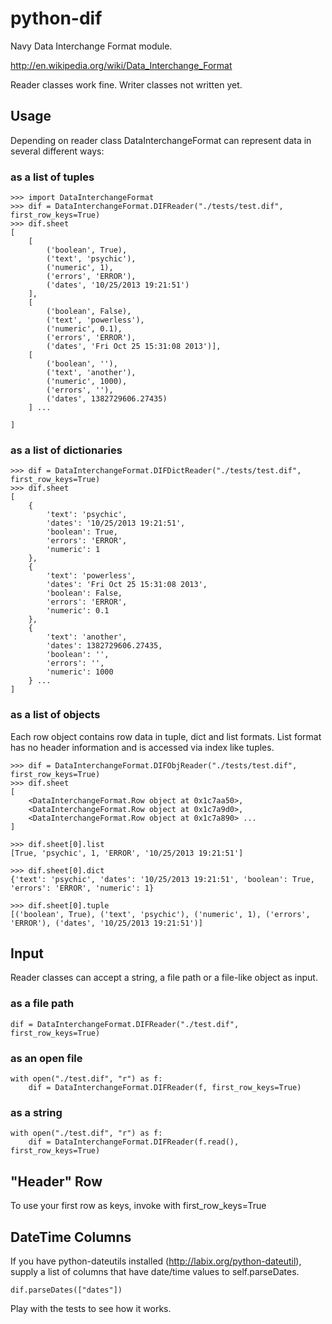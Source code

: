 python-dif
==========

Navy Data Interchange Format module. 

http://en.wikipedia.org/wiki/Data_Interchange_Format

Reader classes work fine. Writer classes not written yet.

Usage
-----

Depending on reader class DataInterchangeFormat can represent data in several different ways:

### as a list of tuples
	>>> import DataInterchangeFormat
	>>> dif = DataInterchangeFormat.DIFReader("./tests/test.dif", first_row_keys=True)
	>>> dif.sheet
	[
		[
			('boolean', True),
			('text', 'psychic'),
			('numeric', 1),
			('errors', 'ERROR'),
			('dates', '10/25/2013 19:21:51')
		],
		[
			('boolean', False),
			('text', 'powerless'),
			('numeric', 0.1),
			('errors', 'ERROR'),
			('dates', 'Fri Oct 25 15:31:08 2013')],
		[
			('boolean', ''),
			('text', 'another'),
			('numeric', 1000),
			('errors', ''),
			('dates', 1382729606.27435)
		] ...

	]
### as a list of dictionaries
	>>> dif = DataInterchangeFormat.DIFDictReader("./tests/test.dif", first_row_keys=True)
	>>> dif.sheet
	[
		{
			'text': 'psychic',
			'dates': '10/25/2013 19:21:51',
			'boolean': True,
			'errors': 'ERROR',
			'numeric': 1
		},
		{
			'text': 'powerless',
			'dates': 'Fri Oct 25 15:31:08 2013',
			'boolean': False,
			'errors': 'ERROR',
			'numeric': 0.1
		},
		{
			'text': 'another',
			'dates': 1382729606.27435,
			'boolean': '',
			'errors': '',
			'numeric': 1000
		} ...
	]

### as a list of objects
Each row object contains row data in tuple, dict and list formats.
List format has no header information and is accessed via index like tuples.

	>>> dif = DataInterchangeFormat.DIFObjReader("./tests/test.dif", first_row_keys=True)
	>>> dif.sheet
	[
		<DataInterchangeFormat.Row object at 0x1c7aa50>,
		<DataInterchangeFormat.Row object at 0x1c7a9d0>,
		<DataInterchangeFormat.Row object at 0x1c7a890> ...
	]

	>>> dif.sheet[0].list
	[True, 'psychic', 1, 'ERROR', '10/25/2013 19:21:51']

	>>> dif.sheet[0].dict
	{'text': 'psychic', 'dates': '10/25/2013 19:21:51', 'boolean': True, 'errors': 'ERROR', 'numeric': 1}

	>>> dif.sheet[0].tuple
	[('boolean', True), ('text', 'psychic'), ('numeric', 1), ('errors', 'ERROR'), ('dates', '10/25/2013 19:21:51')]

Input
-----
Reader classes can accept a string, a file path or a file-like object as input.
### as a file path
	dif = DataInterchangeFormat.DIFReader("./test.dif", first_row_keys=True)

### as an open file
	with open("./test.dif", "r") as f:
		dif = DataInterchangeFormat.DIFReader(f, first_row_keys=True)

### as a string
	with open("./test.dif", "r") as f:
		dif = DataInterchangeFormat.DIFReader(f.read(), first_row_keys=True)

"Header" Row
------------
To use your first row as keys, invoke with first_row_keys=True

DateTime Columns
----------------
If you have python-dateutils installed (http://labix.org/python-dateutil), supply a list of columns that have date/time values to self.parseDates.

	dif.parseDates(["dates"])

Play with the tests to see how it works.
